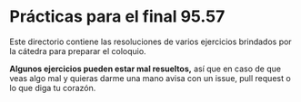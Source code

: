 # Prácticas para el final 95.57

Este directorio contiene las resoluciones de varios ejercicios brindados por la cátedra para preparar el coloquio. 

**Algunos ejercicios pueden estar mal resueltos,** así que en caso de que veas algo mal y quieras darme una mano avisa con un issue, pull request o lo que diga tu corazón. 
